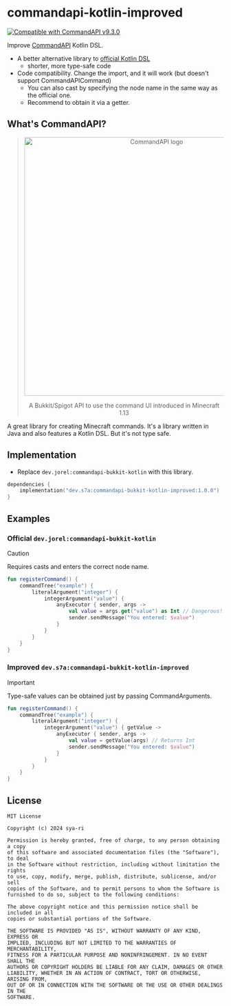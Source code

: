 # commandapi-kotlin-improved

[![Compatible with CommandAPI v9.3.0](https://img.shields.io/badge/Compatible%20with-CommandAPI%20v9.3.0-brightgreen)](https://commandapi.jorel.dev/9.3.0/)

Improve [CommandAPI](https://github.com/JorelAli/CommandAPI) Kotlin DSL.

- A better alternative library to [official Kotlin DSL](https://commandapi.jorel.dev/9.3.0/kotlindsl.html)
  - shorter, more type-safe code
- Code compatibility. Change the import, and it will work (but doesn't support CommandAPICommand)
  - You can also cast by specifying the node name in the same way as the official one.
  - Recommend to obtain it via a getter.

## What's CommandAPI?

<div align="center">

> <img src="https://github.com/JorelAli/CommandAPI/raw/master/images/cmdapi.svg" alt="CommandAPI logo" width="600">
>
> A Bukkit/Spigot API to use the command UI introduced in Minecraft 1.13

</div>

A great library for creating Minecraft commands. It's a library written in Java and also features a Kotlin DSL. But it's not type safe.

## Implementation

- Replace `dev.jorel:commandapi-bukkit-kotlin` with this library.

```kotlin
dependencies {
    implementation("dev.s7a:commandapi-bukkit-kotlin-improved:1.0.0")
}
```

## Examples

### Official `dev.jorel:commandapi-bukkit-kotlin`

> [!CAUTION]
> Requires casts and enters the correct node name.

```kotlin
fun registerCommand() {
    commandTree("example") {
        literalArgument("integer") {
            integerArgument("value") {
                anyExecutor { sender, args ->
                    val value = args.get("value") as Int // Dangerous!!!
                    sender.sendMessage("You entered: $value")
                }
            }
        }
    }
}
```

### Improved `dev.s7a:commandapi-bukkit-kotlin-improved`

> [!IMPORTANT]
> Type-safe values can be obtained just by passing CommandArguments.

```kotlin
fun registerCommand() {
    commandTree("example") {
        literalArgument("integer") {
            integerArgument("value") { getValue ->
                anyExecutor { sender, args ->
                    val value = getValue(args) // Returns Int
                    sender.sendMessage("You entered: $value")
                }
            }
        }
    }
}
```

## License

```
MIT License

Copyright (c) 2024 sya-ri

Permission is hereby granted, free of charge, to any person obtaining a copy
of this software and associated documentation files (the "Software"), to deal
in the Software without restriction, including without limitation the rights
to use, copy, modify, merge, publish, distribute, sublicense, and/or sell
copies of the Software, and to permit persons to whom the Software is
furnished to do so, subject to the following conditions:

The above copyright notice and this permission notice shall be included in all
copies or substantial portions of the Software.

THE SOFTWARE IS PROVIDED "AS IS", WITHOUT WARRANTY OF ANY KIND, EXPRESS OR
IMPLIED, INCLUDING BUT NOT LIMITED TO THE WARRANTIES OF MERCHANTABILITY,
FITNESS FOR A PARTICULAR PURPOSE AND NONINFRINGEMENT. IN NO EVENT SHALL THE
AUTHORS OR COPYRIGHT HOLDERS BE LIABLE FOR ANY CLAIM, DAMAGES OR OTHER
LIABILITY, WHETHER IN AN ACTION OF CONTRACT, TORT OR OTHERWISE, ARISING FROM,
OUT OF OR IN CONNECTION WITH THE SOFTWARE OR THE USE OR OTHER DEALINGS IN THE
SOFTWARE.
```
